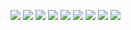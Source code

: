 ![](http://upload-images.jianshu.io/upload_images/49116-bf81db3a9f71ed39.png)
![](http://upload-images.jianshu.io/upload_images/49116-60216a7576188a7d.png)
![](http://upload-images.jianshu.io/upload_images/49116-62830971302754f9.png)
![](http://upload-images.jianshu.io/upload_images/49116-2e93332ecb5b15a9.png)
![](http://upload-images.jianshu.io/upload_images/49116-a710c13b69aa5f16.png)
![](http://upload-images.jianshu.io/upload_images/49116-69e40203de1cd9e6.png)
![](http://upload-images.jianshu.io/upload_images/49116-9cadeb8b9370af1a.png)
![](http://upload-images.jianshu.io/upload_images/49116-4104694af16262ec.png)
![](http://upload-images.jianshu.io/upload_images/49116-a8693a1897649505.png)
